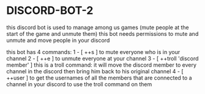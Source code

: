 # DISCORD-BOT-2
this discord bot is used to manage among us games (mute people at the start of the game and unmute them)
this bot needs permissions to mute and unmute and move people in your discord

this bot has 4 commands:
1 - [ ++s ] to mute everyone who is in your channel
2 - [ ++e ] to unmute everyone at your channel
3 - [ ++troll 'discord member' ] this is a troll command: it will move the discord member to every channel in the discord then bring him back to his original channel
4 - [ ++user ] to get the usernames of all the members that are connected to a channel in your discord to use the troll command on them
